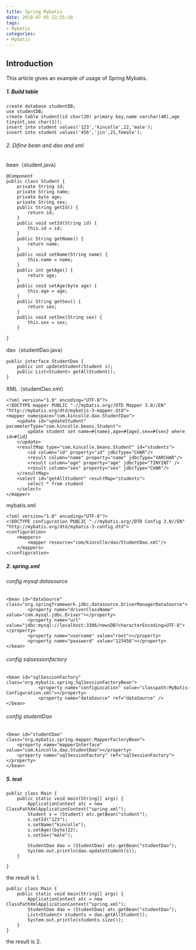 ```yaml
---
title: Spring Mybatis
date: 2018-07-05 22:55:18
tags:
- Mybatis
categories:
- Mybatis
---
```


## Introduction
This article gives an example of usage of Spring Mybatis.

##### 1. Build table

	create database studentDB;
	use studentDB;
	create table student(id char(20) primary key,name varchar(40),age tinyint,sex char(1));
	insert into student values('123','kincolle',22,'male');
	insert into student values('456','jin',21,female');

###### 2. Difine bean and dao and xml

bean（student.java）

	@Component
	public class Student {
	    private String id;
	    private String name;
	    private byte age;
	    private String sex;
	    public String getId() {
	        return id;
	    }
	    public void setId(String id) {
	        this.id = id;
	    }
	    public String getName() {
	        return name;
	    }
	    public void setName(String name) {
	        this.name = name;
	    }
	    public int getAge() {
	        return age;
	    }
	    public void setAge(byte age) {
	        this.age = age;
	    }
	    public String getSex() {
	        return sex;
	    }
	    public void setSex(String sex) {
	        this.sex = sex;
	    }
	
	}


dao（studentDao.java）

	public interface StudentDao {
	    public int updateStudent(Student s);
	    public List<Student> getAllStudent();
	}

XML（studentDao.xml）

	<?xml version="1.0" encoding="UTF-8"?>
	<!DOCTYPE mapper PUBLIC "-//mybatis.org//DTD Mapper 3.0//EN"   
	"http://mybatis.org/dtd/mybatis-3-mapper.dtd"> 
	<mapper namespace="com.kincolle.dao.StudentDao">
	    <update id="updateStudent" parameterType="com.kincolle.beans.Student">
	        update student set name=#{name},age=#{age},sex=#{sex} where id=#{id}
	    </update>
	    <resultMap type="com.kincolle.beans.Student" id="students">
	        <id column="id" property="id" jdbcType="CHAR"/>
	        <result column="name" property="name" jdbcType="VARCHAR"/>
	        <result column="age" property="age" jdbcType="TINYINT" />
	        <result column="sex" property="sex" jdbcType="CHAR"/>
	    </resultMap>
	    <select id="getAllStudent" resultMap="students">
	        select * from student
	    </select>
	</mapper>

mybatis.xml
	
	<?xml version="1.0" encoding="UTF-8"?>
	<!DOCTYPE configuration PUBLIC "-//mybatis.org//DTD Config 3.0//EN" "http://mybatis.org/dtd/mybatis-3-config.dtd"> 
	<configuration>
	    <mappers>
	        <mapper resource="com/kincolle/dao/StudentDao.xml"/>
	    </mappers>
	</configuration>


##### 2. spring.xml
######  config mysql datasource

	<bean id="dataSource"                   class="org.springframework.jdbc.datasource.DriverManagerDataSource">
	        <property name="driverClassName" value="com.mysql.jdbc.Driver"></property>
	        <property name="url" value="jdbc:mysql://localhost:3306/newsDB?characterEncoding=UTF-8"></property>
	        <property name="username" value="root"></property>
	        <property name="password" value="123456"></property>
	</bean>


###### config sqlsessionfactory

	<bean id="sqlSessionFactory" class="org.mybatis.spring.SqlSessionFactoryBean">
	            <property name="configLocation" value="classpath:MyBatis-Configuration.xml"></property>
	            <property name="dataSource" ref="dataSource" />
	</bean>

###### config studentDao

	<bean id="studentDao" class="org.mybatis.spring.mapper.MapperFactoryBean">  
        <property name="mapperInterface" value="com.kincolle.dao.StudentDao"></property>  
        <property name="sqlSessionFactory" ref="sqlSessionFactory"></property>  
    </bean> 

##### 5. test

	public class Main {
	    public static void main(String[] args) {
	        ApplicationContext atc = new ClassPathXmlApplicationContext("spring.xml");
	        Student s = (Student) atc.getBean("student");
	        s.setId("123");
	        s.setName("kincolle");
	        s.setAge((byte)22);
	        s.setSex("male");
	
	        StudentDao dao = (StudentDao) atc.getBean("studentDao");
	        System.out.println(dao.updateStudent(s));
	    }
	
	}

the result is 1.

	public class Main {
	    public static void main(String[] args) {
	        ApplicationContext atc = new ClassPathXmlApplicationContext("spring.xml");      
	        StudentDao dao = (StudentDao) atc.getBean("studentDao");
	        List<Student> students = dao.getAllStudent();
	        System.out.println(students.size());
	    }
	}

the result is 2.